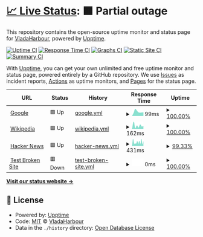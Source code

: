 # [📈 Live Status](https://VladaHarbour.github.io/statusPage): <!--live status--> **🟧 Partial outage**

This repository contains the open-source uptime monitor and status page for [VladaHarbour](https://VladaHarbour.github.io/statusPage), powered by [Upptime](https://github.com/upptime/upptime).

[![Uptime CI](https://github.com/VladaHarbour/statusPage/workflows/Uptime%20CI/badge.svg)](https://github.com/VladaHarbour/statusPage/actions?query=workflow%3A%22Uptime+CI%22)
[![Response Time CI](https://github.com/VladaHarbour/statusPage/workflows/Response%20Time%20CI/badge.svg)](https://github.com/VladaHarbour/statusPage/actions?query=workflow%3A%22Response+Time+CI%22)
[![Graphs CI](https://github.com/VladaHarbour/statusPage/workflows/Graphs%20CI/badge.svg)](https://github.com/VladaHarbour/statusPage/actions?query=workflow%3A%22Graphs+CI%22)
[![Static Site CI](https://github.com/VladaHarbour/statusPage/workflows/Static%20Site%20CI/badge.svg)](https://github.com/VladaHarbour/statusPage/actions?query=workflow%3A%22Static+Site+CI%22)
[![Summary CI](https://github.com/VladaHarbour/statusPage/workflows/Summary%20CI/badge.svg)](https://github.com/VladaHarbour/statusPage/actions?query=workflow%3A%22Summary+CI%22)

With [Upptime](https://upptime.js.org), you can get your own unlimited and free uptime monitor and status page, powered entirely by a GitHub repository. We use [Issues](https://github.com/VladaHarbour/statusPage/issues) as incident reports, [Actions](https://github.com/VladaHarbour/statusPage/actions) as uptime monitors, and [Pages](https://VladaHarbour.github.io/statusPage) for the status page.

<!--start: status pages-->
<!-- This summary is generated by Upptime (https://github.com/upptime/upptime) -->
<!-- Do not edit this manually, your changes will be overwritten -->
<!-- prettier-ignore -->
| URL | Status | History | Response Time | Uptime |
| --- | ------ | ------- | ------------- | ------ |
| <img alt="" src="https://icons.duckduckgo.com/ip3/www.google.com.ico" height="13"> [Google](https://www.google.com) | 🟩 Up | [google.yml](https://github.com/VladaHarbour/statusPage/commits/HEAD/history/google.yml) | <details><summary><img alt="Response time graph" src="./graphs/google/response-time-week.png" height="20"> 99ms</summary><br><a href="https://VladaHarbour.github.io/statusPage/history/google"><img alt="Response time 117" src="https://img.shields.io/endpoint?url=https%3A%2F%2Fraw.githubusercontent.com%2FVladaHarbour%2FstatusPage%2FHEAD%2Fapi%2Fgoogle%2Fresponse-time.json"></a><br><a href="https://VladaHarbour.github.io/statusPage/history/google"><img alt="24-hour response time 86" src="https://img.shields.io/endpoint?url=https%3A%2F%2Fraw.githubusercontent.com%2FVladaHarbour%2FstatusPage%2FHEAD%2Fapi%2Fgoogle%2Fresponse-time-day.json"></a><br><a href="https://VladaHarbour.github.io/statusPage/history/google"><img alt="7-day response time 99" src="https://img.shields.io/endpoint?url=https%3A%2F%2Fraw.githubusercontent.com%2FVladaHarbour%2FstatusPage%2FHEAD%2Fapi%2Fgoogle%2Fresponse-time-week.json"></a><br><a href="https://VladaHarbour.github.io/statusPage/history/google"><img alt="30-day response time 117" src="https://img.shields.io/endpoint?url=https%3A%2F%2Fraw.githubusercontent.com%2FVladaHarbour%2FstatusPage%2FHEAD%2Fapi%2Fgoogle%2Fresponse-time-month.json"></a><br><a href="https://VladaHarbour.github.io/statusPage/history/google"><img alt="1-year response time 117" src="https://img.shields.io/endpoint?url=https%3A%2F%2Fraw.githubusercontent.com%2FVladaHarbour%2FstatusPage%2FHEAD%2Fapi%2Fgoogle%2Fresponse-time-year.json"></a></details> | <details><summary><a href="https://VladaHarbour.github.io/statusPage/history/google">100.00%</a></summary><a href="https://VladaHarbour.github.io/statusPage/history/google"><img alt="All-time uptime 100.00%" src="https://img.shields.io/endpoint?url=https%3A%2F%2Fraw.githubusercontent.com%2FVladaHarbour%2FstatusPage%2FHEAD%2Fapi%2Fgoogle%2Fuptime.json"></a><br><a href="https://VladaHarbour.github.io/statusPage/history/google"><img alt="24-hour uptime 100.00%" src="https://img.shields.io/endpoint?url=https%3A%2F%2Fraw.githubusercontent.com%2FVladaHarbour%2FstatusPage%2FHEAD%2Fapi%2Fgoogle%2Fuptime-day.json"></a><br><a href="https://VladaHarbour.github.io/statusPage/history/google"><img alt="7-day uptime 100.00%" src="https://img.shields.io/endpoint?url=https%3A%2F%2Fraw.githubusercontent.com%2FVladaHarbour%2FstatusPage%2FHEAD%2Fapi%2Fgoogle%2Fuptime-week.json"></a><br><a href="https://VladaHarbour.github.io/statusPage/history/google"><img alt="30-day uptime 100.00%" src="https://img.shields.io/endpoint?url=https%3A%2F%2Fraw.githubusercontent.com%2FVladaHarbour%2FstatusPage%2FHEAD%2Fapi%2Fgoogle%2Fuptime-month.json"></a><br><a href="https://VladaHarbour.github.io/statusPage/history/google"><img alt="1-year uptime 100.00%" src="https://img.shields.io/endpoint?url=https%3A%2F%2Fraw.githubusercontent.com%2FVladaHarbour%2FstatusPage%2FHEAD%2Fapi%2Fgoogle%2Fuptime-year.json"></a></details>
| <img alt="" src="https://icons.duckduckgo.com/ip3/en.wikipedia.org.ico" height="13"> [Wikipedia](https://en.wikipedia.org) | 🟩 Up | [wikipedia.yml](https://github.com/VladaHarbour/statusPage/commits/HEAD/history/wikipedia.yml) | <details><summary><img alt="Response time graph" src="./graphs/wikipedia/response-time-week.png" height="20"> 162ms</summary><br><a href="https://VladaHarbour.github.io/statusPage/history/wikipedia"><img alt="Response time 174" src="https://img.shields.io/endpoint?url=https%3A%2F%2Fraw.githubusercontent.com%2FVladaHarbour%2FstatusPage%2FHEAD%2Fapi%2Fwikipedia%2Fresponse-time.json"></a><br><a href="https://VladaHarbour.github.io/statusPage/history/wikipedia"><img alt="24-hour response time 155" src="https://img.shields.io/endpoint?url=https%3A%2F%2Fraw.githubusercontent.com%2FVladaHarbour%2FstatusPage%2FHEAD%2Fapi%2Fwikipedia%2Fresponse-time-day.json"></a><br><a href="https://VladaHarbour.github.io/statusPage/history/wikipedia"><img alt="7-day response time 162" src="https://img.shields.io/endpoint?url=https%3A%2F%2Fraw.githubusercontent.com%2FVladaHarbour%2FstatusPage%2FHEAD%2Fapi%2Fwikipedia%2Fresponse-time-week.json"></a><br><a href="https://VladaHarbour.github.io/statusPage/history/wikipedia"><img alt="30-day response time 174" src="https://img.shields.io/endpoint?url=https%3A%2F%2Fraw.githubusercontent.com%2FVladaHarbour%2FstatusPage%2FHEAD%2Fapi%2Fwikipedia%2Fresponse-time-month.json"></a><br><a href="https://VladaHarbour.github.io/statusPage/history/wikipedia"><img alt="1-year response time 174" src="https://img.shields.io/endpoint?url=https%3A%2F%2Fraw.githubusercontent.com%2FVladaHarbour%2FstatusPage%2FHEAD%2Fapi%2Fwikipedia%2Fresponse-time-year.json"></a></details> | <details><summary><a href="https://VladaHarbour.github.io/statusPage/history/wikipedia">100.00%</a></summary><a href="https://VladaHarbour.github.io/statusPage/history/wikipedia"><img alt="All-time uptime 100.00%" src="https://img.shields.io/endpoint?url=https%3A%2F%2Fraw.githubusercontent.com%2FVladaHarbour%2FstatusPage%2FHEAD%2Fapi%2Fwikipedia%2Fuptime.json"></a><br><a href="https://VladaHarbour.github.io/statusPage/history/wikipedia"><img alt="24-hour uptime 100.00%" src="https://img.shields.io/endpoint?url=https%3A%2F%2Fraw.githubusercontent.com%2FVladaHarbour%2FstatusPage%2FHEAD%2Fapi%2Fwikipedia%2Fuptime-day.json"></a><br><a href="https://VladaHarbour.github.io/statusPage/history/wikipedia"><img alt="7-day uptime 100.00%" src="https://img.shields.io/endpoint?url=https%3A%2F%2Fraw.githubusercontent.com%2FVladaHarbour%2FstatusPage%2FHEAD%2Fapi%2Fwikipedia%2Fuptime-week.json"></a><br><a href="https://VladaHarbour.github.io/statusPage/history/wikipedia"><img alt="30-day uptime 100.00%" src="https://img.shields.io/endpoint?url=https%3A%2F%2Fraw.githubusercontent.com%2FVladaHarbour%2FstatusPage%2FHEAD%2Fapi%2Fwikipedia%2Fuptime-month.json"></a><br><a href="https://VladaHarbour.github.io/statusPage/history/wikipedia"><img alt="1-year uptime 100.00%" src="https://img.shields.io/endpoint?url=https%3A%2F%2Fraw.githubusercontent.com%2FVladaHarbour%2FstatusPage%2FHEAD%2Fapi%2Fwikipedia%2Fuptime-year.json"></a></details>
| <img alt="" src="https://icons.duckduckgo.com/ip3/news.ycombinator.com.ico" height="13"> [Hacker News](https://news.ycombinator.com) | 🟩 Up | [hacker-news.yml](https://github.com/VladaHarbour/statusPage/commits/HEAD/history/hacker-news.yml) | <details><summary><img alt="Response time graph" src="./graphs/hacker-news/response-time-week.png" height="20"> 431ms</summary><br><a href="https://VladaHarbour.github.io/statusPage/history/hacker-news"><img alt="Response time 358" src="https://img.shields.io/endpoint?url=https%3A%2F%2Fraw.githubusercontent.com%2FVladaHarbour%2FstatusPage%2FHEAD%2Fapi%2Fhacker-news%2Fresponse-time.json"></a><br><a href="https://VladaHarbour.github.io/statusPage/history/hacker-news"><img alt="24-hour response time 1569" src="https://img.shields.io/endpoint?url=https%3A%2F%2Fraw.githubusercontent.com%2FVladaHarbour%2FstatusPage%2FHEAD%2Fapi%2Fhacker-news%2Fresponse-time-day.json"></a><br><a href="https://VladaHarbour.github.io/statusPage/history/hacker-news"><img alt="7-day response time 431" src="https://img.shields.io/endpoint?url=https%3A%2F%2Fraw.githubusercontent.com%2FVladaHarbour%2FstatusPage%2FHEAD%2Fapi%2Fhacker-news%2Fresponse-time-week.json"></a><br><a href="https://VladaHarbour.github.io/statusPage/history/hacker-news"><img alt="30-day response time 358" src="https://img.shields.io/endpoint?url=https%3A%2F%2Fraw.githubusercontent.com%2FVladaHarbour%2FstatusPage%2FHEAD%2Fapi%2Fhacker-news%2Fresponse-time-month.json"></a><br><a href="https://VladaHarbour.github.io/statusPage/history/hacker-news"><img alt="1-year response time 358" src="https://img.shields.io/endpoint?url=https%3A%2F%2Fraw.githubusercontent.com%2FVladaHarbour%2FstatusPage%2FHEAD%2Fapi%2Fhacker-news%2Fresponse-time-year.json"></a></details> | <details><summary><a href="https://VladaHarbour.github.io/statusPage/history/hacker-news">99.33%</a></summary><a href="https://VladaHarbour.github.io/statusPage/history/hacker-news"><img alt="All-time uptime 99.99%" src="https://img.shields.io/endpoint?url=https%3A%2F%2Fraw.githubusercontent.com%2FVladaHarbour%2FstatusPage%2FHEAD%2Fapi%2Fhacker-news%2Fuptime.json"></a><br><a href="https://VladaHarbour.github.io/statusPage/history/hacker-news"><img alt="24-hour uptime 97.07%" src="https://img.shields.io/endpoint?url=https%3A%2F%2Fraw.githubusercontent.com%2FVladaHarbour%2FstatusPage%2FHEAD%2Fapi%2Fhacker-news%2Fuptime-day.json"></a><br><a href="https://VladaHarbour.github.io/statusPage/history/hacker-news"><img alt="7-day uptime 99.33%" src="https://img.shields.io/endpoint?url=https%3A%2F%2Fraw.githubusercontent.com%2FVladaHarbour%2FstatusPage%2FHEAD%2Fapi%2Fhacker-news%2Fuptime-week.json"></a><br><a href="https://VladaHarbour.github.io/statusPage/history/hacker-news"><img alt="30-day uptime 99.79%" src="https://img.shields.io/endpoint?url=https%3A%2F%2Fraw.githubusercontent.com%2FVladaHarbour%2FstatusPage%2FHEAD%2Fapi%2Fhacker-news%2Fuptime-month.json"></a><br><a href="https://VladaHarbour.github.io/statusPage/history/hacker-news"><img alt="1-year uptime 99.98%" src="https://img.shields.io/endpoint?url=https%3A%2F%2Fraw.githubusercontent.com%2FVladaHarbour%2FstatusPage%2FHEAD%2Fapi%2Fhacker-news%2Fuptime-year.json"></a></details>
| <img alt="" src="https://icons.duckduckgo.com/ip3/thissitedoesnotexist.koj.co.ico" height="13"> [Test Broken Site](https://thissitedoesnotexist.koj.co) | 🟥 Down | [test-broken-site.yml](https://github.com/VladaHarbour/statusPage/commits/HEAD/history/test-broken-site.yml) | <details><summary><img alt="Response time graph" src="./graphs/test-broken-site/response-time-week.png" height="20"> 0ms</summary><br><a href="https://VladaHarbour.github.io/statusPage/history/test-broken-site"><img alt="Response time 0" src="https://img.shields.io/endpoint?url=https%3A%2F%2Fraw.githubusercontent.com%2FVladaHarbour%2FstatusPage%2FHEAD%2Fapi%2Ftest-broken-site%2Fresponse-time.json"></a><br><a href="https://VladaHarbour.github.io/statusPage/history/test-broken-site"><img alt="24-hour response time 0" src="https://img.shields.io/endpoint?url=https%3A%2F%2Fraw.githubusercontent.com%2FVladaHarbour%2FstatusPage%2FHEAD%2Fapi%2Ftest-broken-site%2Fresponse-time-day.json"></a><br><a href="https://VladaHarbour.github.io/statusPage/history/test-broken-site"><img alt="7-day response time 0" src="https://img.shields.io/endpoint?url=https%3A%2F%2Fraw.githubusercontent.com%2FVladaHarbour%2FstatusPage%2FHEAD%2Fapi%2Ftest-broken-site%2Fresponse-time-week.json"></a><br><a href="https://VladaHarbour.github.io/statusPage/history/test-broken-site"><img alt="30-day response time 0" src="https://img.shields.io/endpoint?url=https%3A%2F%2Fraw.githubusercontent.com%2FVladaHarbour%2FstatusPage%2FHEAD%2Fapi%2Ftest-broken-site%2Fresponse-time-month.json"></a><br><a href="https://VladaHarbour.github.io/statusPage/history/test-broken-site"><img alt="1-year response time 0" src="https://img.shields.io/endpoint?url=https%3A%2F%2Fraw.githubusercontent.com%2FVladaHarbour%2FstatusPage%2FHEAD%2Fapi%2Ftest-broken-site%2Fresponse-time-year.json"></a></details> | <details><summary><a href="https://VladaHarbour.github.io/statusPage/history/test-broken-site">100.00%</a></summary><a href="https://VladaHarbour.github.io/statusPage/history/test-broken-site"><img alt="All-time uptime 100.00%" src="https://img.shields.io/endpoint?url=https%3A%2F%2Fraw.githubusercontent.com%2FVladaHarbour%2FstatusPage%2FHEAD%2Fapi%2Ftest-broken-site%2Fuptime.json"></a><br><a href="https://VladaHarbour.github.io/statusPage/history/test-broken-site"><img alt="24-hour uptime 100.00%" src="https://img.shields.io/endpoint?url=https%3A%2F%2Fraw.githubusercontent.com%2FVladaHarbour%2FstatusPage%2FHEAD%2Fapi%2Ftest-broken-site%2Fuptime-day.json"></a><br><a href="https://VladaHarbour.github.io/statusPage/history/test-broken-site"><img alt="7-day uptime 100.00%" src="https://img.shields.io/endpoint?url=https%3A%2F%2Fraw.githubusercontent.com%2FVladaHarbour%2FstatusPage%2FHEAD%2Fapi%2Ftest-broken-site%2Fuptime-week.json"></a><br><a href="https://VladaHarbour.github.io/statusPage/history/test-broken-site"><img alt="30-day uptime 100.00%" src="https://img.shields.io/endpoint?url=https%3A%2F%2Fraw.githubusercontent.com%2FVladaHarbour%2FstatusPage%2FHEAD%2Fapi%2Ftest-broken-site%2Fuptime-month.json"></a><br><a href="https://VladaHarbour.github.io/statusPage/history/test-broken-site"><img alt="1-year uptime 100.00%" src="https://img.shields.io/endpoint?url=https%3A%2F%2Fraw.githubusercontent.com%2FVladaHarbour%2FstatusPage%2FHEAD%2Fapi%2Ftest-broken-site%2Fuptime-year.json"></a></details>

<!--end: status pages-->

[**Visit our status website →**](https://VladaHarbour.github.io/statusPage)

## 📄 License

- Powered by: [Upptime](https://github.com/upptime/upptime)
- Code: [MIT](./LICENSE) © [VladaHarbour](https://VladaHarbour.github.io/statusPage)
- Data in the `./history` directory: [Open Database License](https://opendatacommons.org/licenses/odbl/1-0/)

